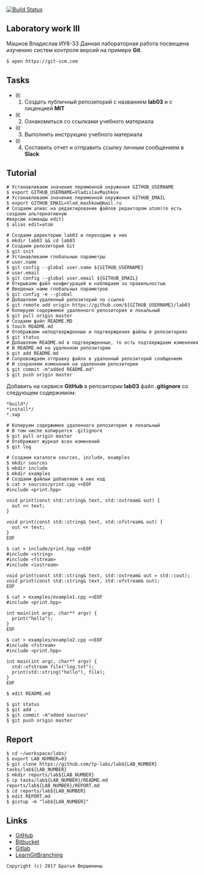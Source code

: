 [![Build Status](https://travis-ci.org/VladislavMashkov/lab06.svg?branch=master)](https://travis-ci.org/VladislavMashkov/lab06)
## Laboratory work III
Машков Владислав ИУ8-33
Данная лабораторная работа посвещена изучению систем контроля версий на примере **Git**.

```bash
$ open https://git-scm.com
```

## Tasks

- [X] 1. Создать публичный репозиторий с названием **lab03** и с лиценцией **MIT**
- [X] 2. Ознакомиться со ссылками учебного материала
- [X] 3. Выполнить инструкцию учебного материала
- [X] 4. Составить отчет и отправить ссылку личным сообщением в **Slack**

## Tutorial

```ShellSession
# Устанавливаем значение переменной окружения GITHUB_USERNAME
$ export GITHUB_USERNAME=VladislavMashkov
# Устанавливаем значение переменной окружения GITHUB_EMAIL
$ export GITHUB_EMAIL=Vlad_mashkow@mail.ru
# Создаем алиас на редактирование файлов редактором atom(то есть создаем альтернативную
#версию команды edit)
$ alias edit=atom
```

```ShellSession
# Создаем директорию lab03 и переходим в нее
$ mkdir lab03 && cd lab03
# Создаем репозиторий Git
$ git init
# Устанавливаем глобальные параметры
# user.name
$ git config --global user.name ${GITHUB_USERNAME}
# user.email
$ git config --global user.email ${GITHUB_EMAIL}
# Открываем файл конфигураций и наблюдаем за правильностью
# Введеных нами глобальных параметров
$ git config -e --global
# Добавляем удаленный репозиторий по ссылке
$ git remote add origin https://github.com/${GITHUB_USERNAME}/lab03
# Копируем содержимое удаленного репозитория в локальный
$ git pull origin master
# Создаем файл README.MD
$ touch README.md
# Отображаем неподтвержденные и подтверждения файлы в репозиториях
$ git status
# Добавляем README.md в подтвержденные, то есть подтверждаем изменения
# В README.md на удаленном репозитории
$ git add README.md
# Сопровождаем отправку файла в удаленный репозиторий сообщением
# И сохраняем изменения на удаленном репозитории
$ git commit -m"added README.md"
$ git push origin master
```

Добавить на сервисе **GitHub** в репозитории **lab03** файл **.gitignore**
со следующем содержимом:

```ShellSession
*build*/
*install*/
*.swp
```

```ShellSession
# Копируем содержимое удаленного репозитория в локальный
# В том числе копируется .gitignore
$ git pull origin master
# Отображает журнал всех изменений
$ git log
```

```ShellSession
# Создаем каталоги sources, include, examples
$ mkdir sources
$ mkdir include
$ mkdir examples
# Создаем файлыи добавляем в них код
$ cat > sources/print.cpp <<EOF
#include <print.hpp>

void print(const std::string& text, std::ostream& out) {
  out << text;
}

void print(const std::string& text, std::ofstream& out) {
  out << text;
}
EOF
```

```ShellSession
$ cat > include/print.hpp <<EOF
#include <string>
#include <fstream>
#include <iostream>

void print(const std::string& text, std::ostream& out = std::cout);
void print(const std::string& text, std::ofstream& out);
EOF
```

```ShellSession
$ cat > examples/example1.cpp <<EOF
#include <print.hpp>

int main(int argc, char** argv) {
  print("hello");
}
EOF
```

```ShellSession
$ cat > examples/example2.cpp <<EOF
#include <fstream>
#include <print.hpp>

int main(int argc, char** argv) {
  std::ofstream file("log.txt");
  print(std::string("hello"), file);
}
EOF
```

```ShellSession
$ edit README.md
```

```ShellSession
$ git status
$ git add .
$ git commit -m"added sources"
$ git push origin master
```

## Report

```ShellSession
$ cd ~/workspace/labs/
$ export LAB_NUMBER=03
$ git clone https://github.com/tp-labs/lab${LAB_NUMBER} tasks/lab${LAB_NUMBER}
$ mkdir reports/lab${LAB_NUMBER}
$ cp tasks/lab${LAB_NUMBER}/README.md reports/lab${LAB_NUMBER}/REPORT.md
$ cd reports/lab${LAB_NUMBER}
$ edit REPORT.md
$ gistup -m "lab${LAB_NUMBER}"
```

## Links

- [GitHub](https://github.com)
- [Bitbucket](https://bitbucket.org)
- [Gitlab](https://about.gitlab.com)
- [LearnGitBranching](http://learngitbranching.js.org/)

```
Copyright (c) 2017 Братья Вершинины
```
